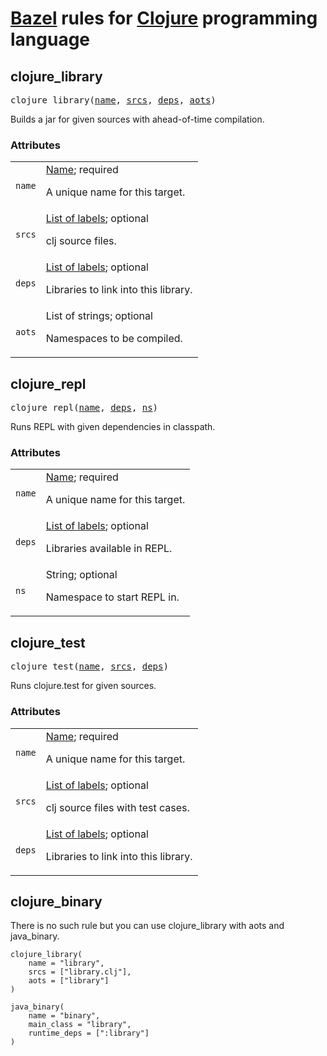 # [Bazel](https://bazel.build) rules for [Clojure](https://clojure.org) programming language

<!-- Generated with Stardoc: http://skydoc.bazel.build -->

<a name="#clojure_library"></a>

## clojure_library

<pre>
clojure_library(<a href="#clojure_library-name">name</a>, <a href="#clojure_library-srcs">srcs</a>, <a href="#clojure_library-deps">deps</a>, <a href="#clojure_library-aots">aots</a>)
</pre>

Builds a jar for given sources with ahead-of-time compilation.

### Attributes

<table class="params-table">
  <colgroup>
    <col class="col-param" />
    <col class="col-description" />
  </colgroup>
  <tbody>
    <tr id="clojure_library-name">
      <td><code>name</code></td>
      <td>
        <a href="https://bazel.build/docs/build-ref.html#name">Name</a>; required
        <p>
          A unique name for this target.
        </p>
      </td>
    </tr>
    <tr id="clojure_library-srcs">
      <td><code>srcs</code></td>
      <td>
        <a href="https://bazel.build/docs/build-ref.html#labels">List of labels</a>; optional
        <p>
          clj source files.
        </p>
      </td>
    </tr>
    <tr id="clojure_library-deps">
      <td><code>deps</code></td>
      <td>
        <a href="https://bazel.build/docs/build-ref.html#labels">List of labels</a>; optional
        <p>
          Libraries to link into this library.
        </p>
      </td>
    </tr>
    <tr id="clojure_library-aots">
      <td><code>aots</code></td>
      <td>
        List of strings; optional
        <p>
          Namespaces to be compiled.
        </p>
      </td>
    </tr>
  </tbody>
</table>


<a name="#clojure_repl"></a>

## clojure_repl

<pre>
clojure_repl(<a href="#clojure_repl-name">name</a>, <a href="#clojure_repl-deps">deps</a>, <a href="#clojure_repl-ns">ns</a>)
</pre>

Runs REPL with given dependencies in classpath.

### Attributes

<table class="params-table">
  <colgroup>
    <col class="col-param" />
    <col class="col-description" />
  </colgroup>
  <tbody>
    <tr id="clojure_repl-name">
      <td><code>name</code></td>
      <td>
        <a href="https://bazel.build/docs/build-ref.html#name">Name</a>; required
        <p>
          A unique name for this target.
        </p>
      </td>
    </tr>
    <tr id="clojure_repl-deps">
      <td><code>deps</code></td>
      <td>
        <a href="https://bazel.build/docs/build-ref.html#labels">List of labels</a>; optional
        <p>
          Libraries available in REPL.
        </p>
      </td>
    </tr>
    <tr id="clojure_repl-ns">
      <td><code>ns</code></td>
      <td>
        String; optional
        <p>
          Namespace to start REPL in.
        </p>
      </td>
    </tr>
  </tbody>
</table>


<a name="#clojure_test"></a>

## clojure_test

<pre>
clojure_test(<a href="#clojure_test-name">name</a>, <a href="#clojure_test-srcs">srcs</a>, <a href="#clojure_test-deps">deps</a>)
</pre>

Runs clojure.test for given sources.

### Attributes

<table class="params-table">
  <colgroup>
    <col class="col-param" />
    <col class="col-description" />
  </colgroup>
  <tbody>
    <tr id="clojure_test-name">
      <td><code>name</code></td>
      <td>
        <a href="https://bazel.build/docs/build-ref.html#name">Name</a>; required
        <p>
          A unique name for this target.
        </p>
      </td>
    </tr>
    <tr id="clojure_test-srcs">
      <td><code>srcs</code></td>
      <td>
        <a href="https://bazel.build/docs/build-ref.html#labels">List of labels</a>; optional
        <p>
          clj source files with test cases.
        </p>
      </td>
    </tr>
    <tr id="clojure_test-deps">
      <td><code>deps</code></td>
      <td>
        <a href="https://bazel.build/docs/build-ref.html#labels">List of labels</a>; optional
        <p>
          Libraries to link into this library.
        </p>
      </td>
    </tr>
  </tbody>
</table>

<!-- ------------------------------------------------- -->

## clojure_binary

There is no such rule but you can use clojure_library with aots and java_binary.

```build
clojure_library(
    name = "library",
    srcs = ["library.clj"],
    aots = ["library"]
)

java_binary(
    name = "binary",
    main_class = "library",
    runtime_deps = [":library"]
)
```
